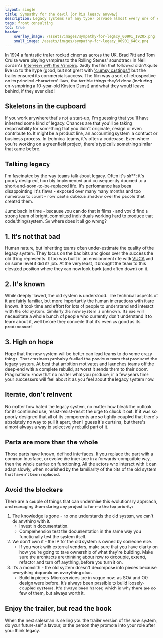 ```yaml
---
layout: single
title: Sympathy for the devil (or his legacy anyway)
description: Legacy systems (of any type) pervade almost every one of our roles, yet they are pretty universally hated.  What can we do for our tomorrow-selves to break the circle? 
tags: front consulting
toc: true
header:
    overlay_image: /assets/images/sympathy-for-legacy_00901_1920x.png
    small_image: /assets/images/sympathy-for-legacy_00901_640x.png
---
```


In 1994 a fantastic trailer rocked cinemas across the UK.  Brad Pitt and Tom Cruise were playing vampires to the Rolling Stones' soundtrack in Neil Jordan's [Interview with the Vampire](https://en.wikipedia.org/wiki/Interview_with_the_Vampire_(film)).
Sadly the film that followed didn't quite live up to the hype (good, but not great with ['clumsy castings'](https://www.rottentomatoes.com/m/interview_with_the_vampire/)) but the trailer ensured its commercial success.  The film was a sort of retrospective on its principal characters' lives, the terrible things they'd done (including en-vampiring a 10-year-old Kirsten Dunst) and what they would leave behind, if they ever died!

## Skeletons in the cupboard
If you work anywhere that's not a start-up, I'm guessing that you'll have inherited some kind of legacy.  Chances are that you'll be taking responsibility for something that you didn't originate, design or even contribute to.
It might be a product line, an accounting system, a contract or business process.  In technical teams, it's often a codebase.  Even where you're working on a greenfield project, there's typically something similar that came before.

## Talking legacy
I'm fascinated by the way teams talk about legacy.  Often it's sh**: it's poorly designed, horribly implemented and consequently doomed to a short-and-soon-to-be-replaced life.  It's performance has been disappointing. 
It's flaws - exposed over many many months and too numerous to count - now cast a dubious shadow over the people that created them.

Jump back in time - because you can do that in films - and you'd find a strong team of bright, committed individuals working hard to produce that code/thing/system.  So where does it all go wrong?

## 1. It's not that bad
Human nature, but inheriting teams often under-estimate the quality of the legacy system.  They focus on the bad bits and gloss over the success the old thing represents.  It too was built in an environment rife with [VUCA](/tech/2018/cost-of-collaboration/) and on some level it did its job.  At the very least, it brought the team to this elevated position where they can now look back (and often down) on it.

## 2. It's known
While deeply flawed, the old system is understood.  The technical aspects of it are fairly familiar, but more importantly the human interactions with it are known.  It took time and effort for lots of people to understand and interact with the old system.  Similarly the new system is unknown.  Its use will necessitate a whole bunch of people who currently don't understand it to learn about it, well before they concede that it's even as good as its predecessor!

## 3. High on hope
Hope that the new system will be better can lead teams to do some crazy things.  That craziness probably fuelled the previous team that produced the legacy system.  At best that ambition motivates and launches teams off the deep-end with a complete rebuild, at worst it sends them to their doom.  Pragmatism: know that no matter what you produce, in a few years time your successors will feel about it as you feel about the legacy system now.

## Iterate, don't reinvent
No matter how hated the legacy system, no matter how bleak the outlook for its continued use, resist-resist-resist the urge to chuck it out.  If it was _so_ poorly designed that all of its components are _so_ tightly coupled that there's absolutely no way to pull it apart, then I guess it's curtains, but there's almost always a way to selectively rebuild part of it.

## Parts are more than the whole
Those parts have known, defined interfaces.  If you replace the part with a common interface, or evolve the interface in a forwards-compatible way, then the whole carries on functioning.  All the actors who interact with it can adapt slowly, when nourished by the familiarity of the bits of the old system that haven't been replaced.

## Avoid the blockers
There are a couple of things that can undermine this evolutionary approach, and managing them during any project is for me the top priority:
1. The knowledge is gone - no one understands the old system, we can't do anything with it.
    + Invest in documentation.
    + Comprehension test the documentation in the same way you functionally test the system itself.
2. We don't own it - the IP for the old system is owned by someone else.
    + If you work with external vendors, make sure that you have clarity on how you're going to take ownership of what they're building.  Make sure the architects are thinking about how to decouple, extend, refactor and turn off anything, before you turn it on.
3. It's a monolith - the old system doesn't decompose into pieces because everything depends on everything else.
    + Build in pieces.  Microservices are in vogue now, as SOA and OO design were before.  It's always been possible to build loosely-coupled systems.  It's always been harder, which is why there are so few of them, but always worth it. 

## Enjoy the trailer, but read the book
When the next salesman is selling you the trailer version of the _new_ system, do your future-self a favour, or the person they promote into your role after you: think legacy.
